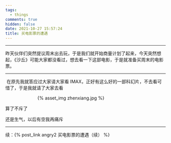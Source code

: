 ```yaml
---
tags:
  - things
comments: true
hidden: false
date: 2021-10-27 15:57:24
title: 买电影票的遭遇
---
```

***
昨天伙伴们突然提议周末出去玩，于是我们就开始商量计划了起来，今天突然想起，《沙丘》可能大家都没看过，想去看一下这部电影，于是就准备买周末的电影票。 <!-- more -->

***

​	在原先我就答应过大家请大家看 IMAX，正好有这么好的一部科幻片，不去看可惜了，于是我就请了大家去看

<div style="width:60%;margin:auto">{% asset_img zhenxiang.jpg %}</div>

算了不斥了

还是生气，以后有空我再痛斥

***
续：{% post_link angry2 买电影票的遭遇（续） %}